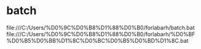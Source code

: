 # batch
file:///C:/Users/%D0%9C%D0%B8%D1%88%D0%B0/forlabarh/batch.bat file:///C:/Users/%D0%9C%D0%B8%D1%88%D0%B0/forlabarh/%D0%BF%D0%B5%D0%BB%D1%8C%D0%BC%D0%B5%D0%BD%D1%8C.bat

